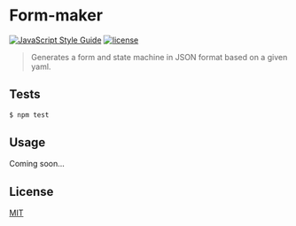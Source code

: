 # Form-maker
[![JavaScript Style Guide](https://img.shields.io/badge/code_style-standard-brightgreen.svg)](https://standardjs.com) [![license](https://img.shields.io/github/license/mashape/apistatus.svg)](https://github.com/wmfs/tymly/blob/master/packages/form-maker/LICENSE)

> Generates a form and state machine in JSON format based on a given yaml.

## <a name="tests"></a>Tests
```bash
$ npm test
```

## <a name="usage"></a>Usage
Coming soon...

## <a name="license"></a>License
[MIT](https://github.com/wmfs/tymly-runner/blob/master/LICENSE)